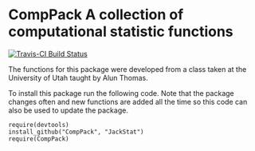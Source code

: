 # CompPack A collection of computational statistic functions

[![Travis-CI Build Status](https://travis-ci.org/JackStat/CompPack.png?branch=master)](https://travis-ci.org/JackStat/CompPack)


The functions for this package were developed from a class taken at the University of Utah taught by Alun Thomas.


To install this package run the following code.  Note that the package changes often and new functions are added all the time so this code can also be used to update the package.

```
require(devtools)
install_github("CompPack", "JackStat")
require(CompPack)
```
